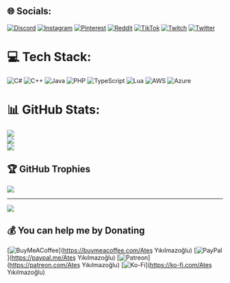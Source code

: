 
## 🌐 Socials:
[![Discord](https://img.shields.io/badge/Discord-%237289DA.svg?logo=discord&logoColor=white)](https://discord.gg/https://discord.gg/8xUgSqE5XD) [![Instagram](https://img.shields.io/badge/Instagram-%23E4405F.svg?logo=Instagram&logoColor=white)](https://instagram.com/Kratosxdeath) [![Pinterest](https://img.shields.io/badge/Pinterest-%23E60023.svg?logo=Pinterest&logoColor=white)](https://pinterest.com/Kratosxdeath) [![Reddit](https://img.shields.io/badge/Reddit-%23FF4500.svg?logo=Reddit&logoColor=white)](https://reddit.com/user/Kratosxdeath) [![TikTok](https://img.shields.io/badge/TikTok-%23000000.svg?logo=TikTok&logoColor=white)](https://tiktok.com/@Kratosxdeath) [![Twitch](https://img.shields.io/badge/Twitch-%239146FF.svg?logo=Twitch&logoColor=white)](https://twitch.tv/Kratosxdeath) [![Twitter](https://img.shields.io/badge/Twitter-%231DA1F2.svg?logo=Twitter&logoColor=white)](https://twitter.com/Kratosxdeath) 

# 💻 Tech Stack:
![C#](https://img.shields.io/badge/c%23-%23239120.svg?style=for-the-badge&logo=c-sharp&logoColor=white) ![C++](https://img.shields.io/badge/c++-%2300599C.svg?style=for-the-badge&logo=c%2B%2B&logoColor=white) ![Java](https://img.shields.io/badge/java-%23ED8B00.svg?style=for-the-badge&logo=openjdk&logoColor=white) ![PHP](https://img.shields.io/badge/php-%23777BB4.svg?style=for-the-badge&logo=php&logoColor=white) ![TypeScript](https://img.shields.io/badge/typescript-%23007ACC.svg?style=for-the-badge&logo=typescript&logoColor=white) ![Lua](https://img.shields.io/badge/lua-%232C2D72.svg?style=for-the-badge&logo=lua&logoColor=white) ![AWS](https://img.shields.io/badge/AWS-%23FF9900.svg?style=for-the-badge&logo=amazon-aws&logoColor=white) ![Azure](https://img.shields.io/badge/azure-%230072C6.svg?style=for-the-badge&logo=microsoftazure&logoColor=white)
# 📊 GitHub Stats:
![](https://github-readme-stats.vercel.app/api?username=Kratosxdeath&theme=tokyonight&hide_border=false&include_all_commits=false&count_private=false)<br/>
![](https://github-readme-streak-stats.herokuapp.com/?user=Kratosxdeath&theme=tokyonight&hide_border=false)<br/>
![](https://github-readme-stats.vercel.app/api/top-langs/?username=Kratosxdeath&theme=tokyonight&hide_border=false&include_all_commits=false&count_private=false&layout=compact)

## 🏆 GitHub Trophies
![](https://github-profile-trophy.vercel.app/?username=Kratosxdeath&theme=discord&no-frame=false&no-bg=true&margin-w=4)

---
[![](https://visitcount.itsvg.in/api?id=Kratosxdeath&icon=2&color=12)](https://visitcount.itsvg.in)

  ## 💰 You can help me by Donating
  [![BuyMeACoffee](https://img.shields.io/badge/Buy%20Me%20a%20Coffee-ffdd00?style=for-the-badge&logo=buy-me-a-coffee&logoColor=black)](https://buymeacoffee.com/Ateş Yıkılmazoğlu) [![PayPal](https://img.shields.io/badge/PayPal-00457C?style=for-the-badge&logo=paypal&logoColor=white)](https://paypal.me/Ateş Yıkılmazoğlu) [![Patreon](https://img.shields.io/badge/Patreon-F96854?style=for-the-badge&logo=patreon&logoColor=white)](https://patreon.com/Ateş Yıkılmazoğlu) [![Ko-Fi](https://img.shields.io/badge/Ko--fi-F16061?style=for-the-badge&logo=ko-fi&logoColor=white)](https://ko-fi.com/Ateş Yıkılmazoğlu) 

  
<!-- Proudly created with GPRM ( https://gprm.itsvg.in ) -->
